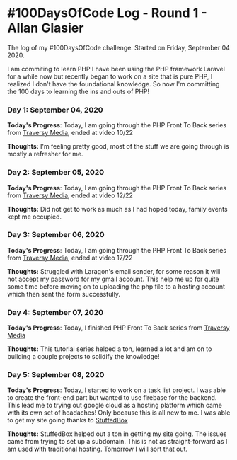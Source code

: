 # #100DaysOfCode Log - Round 1 - Allan Glasier

The log of my #100DaysOfCode challenge. Started on Friday, September 04 2020.

I am commiting to learn PHP I have been using the PHP framework Laravel for a while now but recently began to work on a site that is pure PHP, I realized I don't have the foundational knowledge. So now I'm committing the 100 days to learning the ins and outs of PHP!

### Day 1: September 04, 2020
**Today's Progress**: Today, I am going through the PHP Front To Back series from [Traversy Media](https://www.youtube.com/watch?v=oJbfyzaA2QA&list=PLillGF-Rfqbap2IB6ZS4BBBcYPagAjpjn), ended at video 10/22

**Thoughts:** I'm feeling pretty good, most of the stuff we are going through is mostly a refresher for me.

### Day 2: September 05, 2020
**Today's Progress**: Today, I am going through the PHP Front To Back series from [Traversy Media](https://www.youtube.com/watch?v=oJbfyzaA2QA&list=PLillGF-Rfqbap2IB6ZS4BBBcYPagAjpjn), ended at video 12/22

**Thoughts:** Did not get to work as much as I had hoped today, family events kept me occupied.

### Day 3: September 06, 2020
**Today's Progress**: Today, I am going through the PHP Front To Back series from [Traversy Media](https://www.youtube.com/watch?v=oJbfyzaA2QA&list=PLillGF-Rfqbap2IB6ZS4BBBcYPagAjpjn), ended at video 17/22

**Thoughts:** Struggled with Laragon's email sender, for some reason it will not accept my password for my gmail account. This help me up for quite some time before moving on to uploading the php file to a hosting account which then sent the form successfully.

### Day 4: September 07, 2020
**Today's Progress**: Today, I finished PHP Front To Back series from [Traversy Media](https://www.youtube.com/watch?v=oJbfyzaA2QA&list=PLillGF-Rfqbap2IB6ZS4BBBcYPagAjpjn)

**Thoughts:** This tutorial series helped a ton, learned a lot and am on to building a couple projects to solidify the knowledge!

### Day 5: September 08, 2020
**Today's Progress**: Today, I started to work on a task list project. I was able to create the front-end part but wanted to use firebase for the backend. This lead me to trying out google cloud as a hosting platform which came with its own set of headaches! Only because this is all new to me. I was able to get my site going thanks to [StuffedBox](https://www.youtube.com/watch?v=P9EWSLmozKg)

**Thoughts:** StuffedBox helped out a ton in getting my site going. The issues came from trying to set up a subdomain. This is not as straight-forward as I am used with traditional hosting. Tomorrow I will sort that out.
